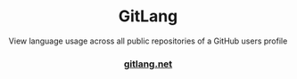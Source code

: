 <div align=center>

# **GitLang**

View language usage across all public repositories of a GitHub users profile

### [gitlang.net](https://gitlang.net)

</div>
